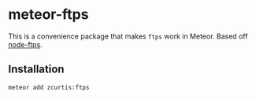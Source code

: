 # meteor-ftps
This is a convenience package that makes `ftps` work in Meteor. Based off [node-ftps](https://github.com/Atinux/node-ftps).

## Installation

```
meteor add zcurtis:ftps
```